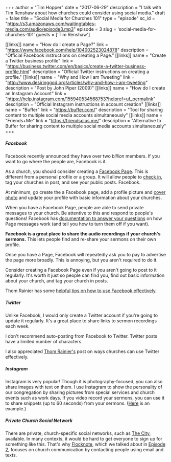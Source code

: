 +++
author = "Tim Hopper"
date = "2017-06-29"
description = "I talk with Tim Renshaw about how churches could consider using social media."
draft = false
title = "Social Media for Churches 101"
type = "episode"
sc_id = "https://s3.amazonaws.com/waitingtables-media.com/audio/episode3.mp3"
episode = 3
slug = 'social-media-for-churches-101'
guests = ['Tim Renshaw']

[[links]]
name = "How do I create a Page?"
link = "https://www.facebook.com/help/104002523024878"
description = "Official Facebook instructions on creating a Page."
[[links]]
name = "Create a Twitter business profile"
link = "https://business.twitter.com/en/basics/create-a-twitter-business-profile.html"
description = "Official Twitter instructions on creating a profile."
[[links]]
name = "Why and How I am Tweeting"
link = "http://www.desiringgod.org/articles/why-and-how-i-am-tweeting"
description = "Post by John Piper (2009)"
[[links]]
name = "How do I create an Instagram Account"
link = "https://help.instagram.com/155940534568753?helpref=uf_permalink"
description = "Official Instagram instructions in account creation"
[[links]]
name = "Buffer"
link = "https://buffer.com/"
description = "Tool for sharing content to multiple social media accounts simultaneously"
[[links]]
name = "Friends+Me"
link = "https://friendsplus.me/"
description = "Alternative to Buffer for sharing content to multiple social media accounts simultaneously"
+++

##### Facebook

Facebook recently announced they have over two _billion_ members. If you want to go where the people are, Facebook is it.

As a church, you should consider creating a [Facebook Page](https://www.facebook.com/help/104002523024878). This is different from a personal profile or a group. It will allow people to [check in](https://www.facebook.com/help/174846215904356), tag your churches in post, and see your public posts.
Facebook.

At minimum, go create the a Facebook page, add a profile picture and [cover photo](https://www.facebook.com/help/333543230019115?helpref=faq_content) and update your profile with basic information about your churches.

When you have a Facebook Page, people are able to send private messages to your church. Be attentive to this and respond to people's questions! Facebook has [documentation to answer your questions](https://www.facebook.com/help/994476827272050/?helpref=hc_fnav) on how Page messages work (and tell you how to turn them off if you want).

**Facebook is a great place to share the audio recordings if your church's sermons.** This lets people find and re-share your sermons on their own profile.

Once you have a Page, Facebook will repeatedly ask you to pay to advertise the page more broadly. This is annoying, but you aren't required to do it.

Consider creating a Facebook Page even if you aren't going to post to it regularly. It's worth it just so people can find you, find out basic information about your church, and tag your church in posts.

Thom Rainier has some [helpful tips on how to use Facebook effectively](http://thomrainer.com/2016/02/nine-keys-to-maximizing-your-church-facebook-page/).

##### Twitter

Unlike Facebook, I would only create a Twitter account if you're going to update it regularly. It's a great place to share links to sermon recordings each week.

I don't recommend auto-posting from Facebook to Twitter. Twitter posts have a limited number of characters.

I also appreciated [Thom Rainier's](http://thomrainer.com/2016/02/eight-effective-uses-of-twitter-for-churches/) post on ways churches can use Twitter effectively.

##### Instagram

Instagram is very popular! Though it is photography-focused, you can also share images with text on them. I use Instagram to show the personality of our congregation by sharing pictures from special services and church events such as work days. If you video record your sermons, you can use it to share snippets (up to 60 seconds) from your sermons. ([Here](https://www.instagram.com/p/BOc4v2aBPsR/?taken-by=shilohopc) is an example.)


##### Private Church Social Network

There are private, church-specific social networks, such as [The City](http://www.acstechnologies.com/products/the-city), available. In many contexts, it would be hard to get everyone to sign up for something like this. That's why [Flocknote](flocknote.com), which we talked about in [Episode 2](http://waiting-tables.com/episode/flocknote-church-communication-tool/), focuses on church communication by contacting people using email and texts.
